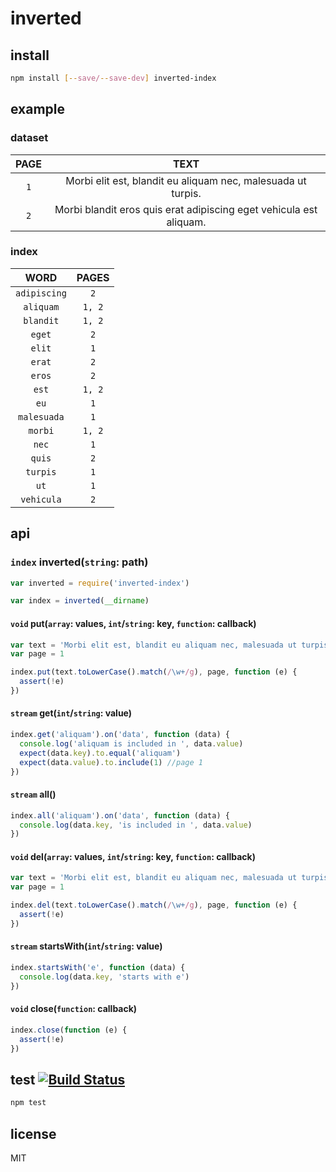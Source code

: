 # inverted

## install

```bash
npm install [--save/--save-dev] inverted-index
```

## example

### dataset

|  PAGE  |                                TEXT                                |
| :----: | :----------------------------------------------------------------: |
|   `1`  |    Morbi elit est, blandit eu aliquam nec, malesuada ut turpis.    |
|   `2`  | Morbi blandit eros quis erat adipiscing eget vehicula est aliquam. |

### index

|     WORD     |  PAGES  |
| :----------: | :-----: |
| `adipiscing` |   `2`   |
|   `aliquam`  |  `1, 2` |
|   `blandit`  |  `1, 2` |
|    `eget`    |   `2`   |
|    `elit`    |   `1`   |
|    `erat`    |   `2`   |
|    `eros`    |   `2`   |
|     `est`    |  `1, 2` |
|     `eu`     |   `1`   |
|  `malesuada` |   `1`   |
|    `morbi`   |  `1, 2` |
|     `nec`    |   `1`   |
|    `quis`    |   `2`   |
|   `turpis`   |   `1`   |
|     `ut`     |   `1`   |
|  `vehicula`  |   `2`   |

## api

### `index` inverted(`string`: path)

```js
var inverted = require('inverted-index')

var index = inverted(__dirname)
```

#### `void` put(`array`: values, `int`/`string`: key, `function`: callback)

```js
var text = 'Morbi elit est, blandit eu aliquam nec, malesuada ut turpis.'
var page = 1

index.put(text.toLowerCase().match(/\w+/g), page, function (e) {
  assert(!e)
})
```

#### `stream` get(`int`/`string`: value)

```js
index.get('aliquam').on('data', function (data) {
  console.log('aliquam is included in ', data.value)
  expect(data.key).to.equal('aliquam')
  expect(data.value).to.include(1) //page 1
})
```

#### `stream` all()

```js
index.all('aliquam').on('data', function (data) {
  console.log(data.key, 'is included in ', data.value)
})
```

#### `void` del(`array`: values, `int`/`string`: key, `function`: callback)

```js
var text = 'Morbi elit est, blandit eu aliquam nec, malesuada ut turpis.'
var page = 1

index.del(text.toLowerCase().match(/\w+/g), page, function (e) {
  assert(!e)
})
```

#### `stream` startsWith(`int`/`string`: value)

```js
index.startsWith('e', function (data) {
  console.log(data.key, 'starts with e')
})
```

#### `void` close(`function`: callback)

```js
index.close(function (e) {
  assert(!e)
})
```

## test [![Build Status](https://travis-ci.org/kordon/inverted.png)](https://travis-ci.org/kordon/inverted)

```bash
npm test
```

## license

MIT